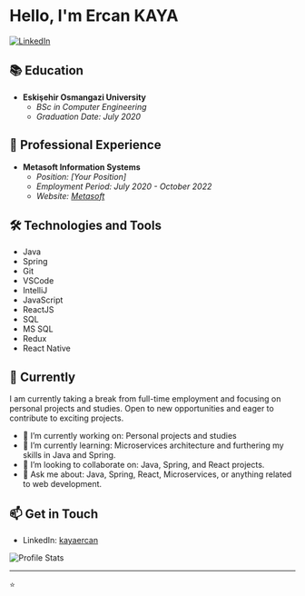 # Hello, I'm Ercan KAYA

[![LinkedIn](https://img.shields.io/badge/-LinkedIn-blue?style=flat&logo=Linkedin&logoColor=white)](https://www.linkedin.com/in/kayaercan/)


## 📚 Education

- **Eskişehir Osmangazi University**
  - *BSc in Computer Engineering*
  - *Graduation Date: July 2020*

## 💼 Professional Experience

- **Metasoft Information Systems**
  - *Position: [Your Position]*
  - *Employment Period: July 2020 - October 2022*
  - *Website: [Metasoft](https://www.metasoft.com.tr/)*

## 🛠️ Technologies and Tools

- Java
- Spring
- Git
- VSCode
- IntelliJ
- JavaScript
- ReactJS
- SQL
- MS SQL
- Redux
- React Native

## 🚀 Currently

I am currently taking a break from full-time employment and focusing on personal projects and studies. Open to new opportunities and eager to contribute to exciting projects.

- 🔭 I’m currently working on: Personal projects and studies
- 🌱 I’m currently learning: Microservices architecture and furthering my skills in Java and Spring.
- 👯 I’m looking to collaborate on: Java, Spring, and React projects.
- 💬 Ask me about: Java, Spring, React, Microservices, or anything related to web development.

## 📫 Get in Touch

- LinkedIn: [kayaercan](https://www.linkedin.com/in/kayaercan/)

![Profile Stats](https://github-readme-stats.vercel.app/api?username=your-username&show_icons=true&count_private=true&hide=prs&theme=dark)

---
⭐️

